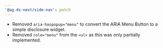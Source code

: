```yaml
---
'@ag.ds-next/side-nav': patch
---
```


- Removed `aria-haspopup="menu"` to convert the ARIA Menu Button to a simple disclosure widget.
- Removed `role="menu"` from the `<ul>` as this was only partially implemented.